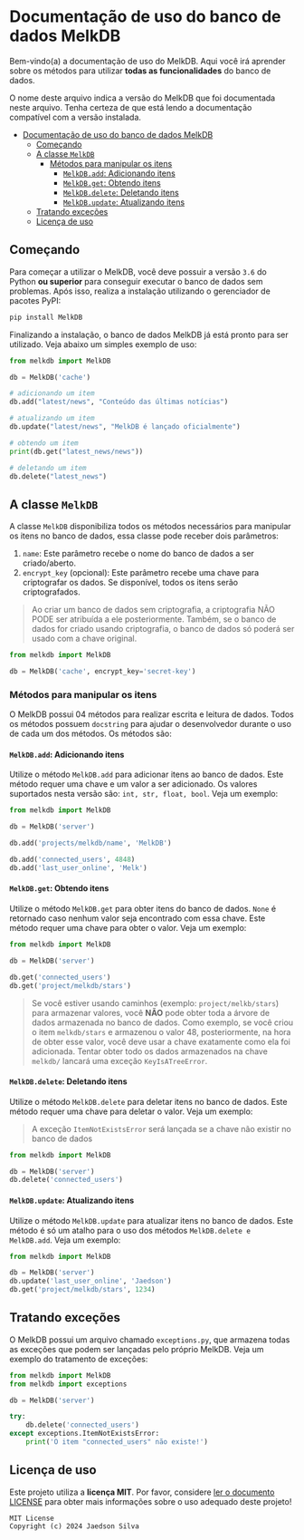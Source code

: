 # Documentação de uso do banco de dados MelkDB

Bem-vindo(a) a documentação de uso do MelkDB. Aqui você irá aprender sobre os métodos para utilizar **todas as funcionalidades** do banco de dados.

O nome deste arquivo indica a versão do MelkDB que foi documentada neste arquivo. Tenha certeza de que está lendo a documentação compatível com a versão instalada.

- [Documentação de uso do banco de dados MelkDB](#documentação-de-uso-do-banco-de-dados-melkdb)
  - [Começando](#começando)
  - [A classe `MelkDB`](#a-classe-melkdb)
    - [Métodos para manipular os itens](#métodos-para-manipular-os-itens)
      - [`MelkDB.add`: Adicionando itens](#melkdbadd-adicionando-itens)
      - [`MelkDB.get`: Obtendo itens](#melkdbget-obtendo-itens)
      - [`MelkDB.delete`: Deletando itens](#melkdbdelete-deletando-itens)
      - [`MelkDB.update`: Atualizando itens](#melkdbupdate-atualizando-itens)
  - [Tratando exceções](#tratando-exceções)
  - [Licença de uso](#licença-de-uso)


## Começando

Para começar a utilizar o MelkDB, você deve possuir a versão `3.6` do Python **ou superior** para conseguir executar o banco de dados sem problemas. Após isso, realiza a instalação utilizando o gerenciador de pacotes PyPI:

```bash
pip install MelkDB
```

Finalizando a instalação, o banco de dados MelkDB já está pronto para ser utilizado. Veja abaixo um simples exemplo de uso:

```python
from melkdb import MelkDB

db = MelkDB('cache')

# adicionando um item
db.add("latest/news", "Conteúdo das últimas notícias")

# atualizando um item
db.update("latest/news", "MelkDB é lançado oficialmente")

# obtendo um item
print(db.get("latest_news/news"))

# deletando um item
db.delete("latest_news")
```

## A classe `MelkDB`

A classe `MelkDB` disponibiliza todos os métodos necessários para manipular os itens no banco de dados, essa classe pode receber dois parâmetros:

1. `name`: Este parâmetro recebe o nome do banco de dados a ser criado/aberto.
2. `encrypt_key` (opcional): Este parâmetro recebe uma chave para criptografar os dados. Se disponível, todos os itens serão criptografados.

> Ao criar um banco de dados sem criptografia, a criptografia NÃO PODE ser atribuída a ele posteriormente. Também, se o banco de dados for criado usando criptografia, o banco de dados só poderá ser usado com a chave original.

```python
from melkdb import MelkDB

db = MelkDB('cache', encrypt_key='secret-key')
```

### Métodos para manipular os itens

O MelkDB possui 04 métodos para realizar escrita e leitura de dados. Todos os métodos possuem `docstring` para ajudar o desenvolvedor durante o uso de cada um dos métodos. Os métodos são:

#### `MelkDB.add`: Adicionando itens

Utilize o método `MelkDB.add` para adicionar itens ao banco de dados. Este método requer uma chave e um valor a ser adicionado. Os valores suportados nesta versão são: `int, str, float, bool`. Veja um exemplo:

```python
from melkdb import MelkDB

db = MelkDB('server')

db.add('projects/melkdb/name', 'MelkDB')

db.add('connected_users', 4848)
db.add('last_user_online', 'Melk')
```

#### `MelkDB.get`: Obtendo itens

Utilize o método `MelkDB.get` para obter itens do banco de dados. `None` é retornado caso nenhum valor seja encontrado com essa chave. Este método requer uma chave para obter o valor. Veja um exemplo:

```python
from melkdb import MelkDB

db = MelkDB('server')

db.get('connected_users')
db.get('project/melkdb/stars')
```

> Se você estiver usando caminhos (exemplo: `project/melkb/stars`) para armazenar valores, você **NÃO** pode obter toda a árvore de dados armazenada no banco de dados. Como exemplo, se você criou o item `melkdb/stars` e armazenou o valor 48, posteriormente, na hora de obter esse valor, você deve usar a chave exatamente como ela foi adicionada. Tentar obter todo os dados armazenados na chave `melkdb/` lancará uma exceção `KeyIsATreeError`.

#### `MelkDB.delete`: Deletando itens

Utilize o método `MelkDB.delete` para deletar itens no banco de dados. Este método requer uma chave para deletar o valor. Veja um exemplo:

> A exceção `ItemNotExistsError` será lançada se a chave não existir no banco de dados

```python
from melkdb import MelkDB

db = MelkDB('server')
db.delete('connected_users')
```

#### `MelkDB.update`: Atualizando itens

Utilize o método `MelkDB.update` para atualizar itens no banco de dados. Este método é só um atalho para o uso dos métodos `MelkDB.delete e MelkDB.add`. Veja um exemplo:

```python
from melkdb import MelkDB

db = MelkDB('server')
db.update('last_user_online', 'Jaedson')
db.get('project/melkdb/stars', 1234)
```

## Tratando exceções

O MelkDB possui um arquivo chamado `exceptions.py`, que armazena todas as exceções que podem ser lançadas pelo próprio MelkDB. Veja um exemplo do tratamento de exceções:

```python
from melkdb import MelkDB
from melkdb import exceptions

db = MelkDB('server')

try:
    db.delete('connected_users')
except exceptions.ItemNotExistsError:
    print('O item "connected_users" não existe!')
```

## Licença de uso

Este projeto utiliza a **licença MIT**. Por favor, considere [ler o documento LICENSE](https://github.com/jaedsonpys/melkdb/blob/master/LICENSE) para obter mais informações sobre o uso adequado deste projeto!

```
MIT License
Copyright (c) 2024 Jaedson Silva
```